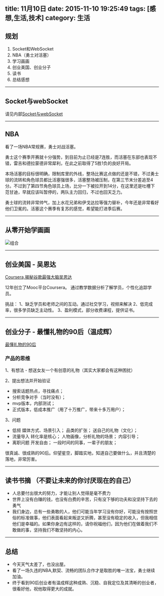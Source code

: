 title: 11月10日
date: 2015-11-10 19:25:49
tags: [感想,生活,技术]
category: 生活
---

## 规划
1. Socket和WebSocket
2. NBA（勇士对活塞）
3. 学习画画
4. 创业美国、创业分子
5. 读书
6. 总结感想

-------------------


<!--more-->


## Socket与webSocket
请见内部[Socket与webSocket](http://blog.xiaoman.online/2015/11/10/Socket和WebSocket/)


-------------------------
## NBA
看了一场NBA常规赛，勇士对战活塞。

勇士这个赛季开赛就十分强势，到目前为止已经是7连胜，而活塞在东部也表现不错，雷吉和德拉蒙德非常犀利，在此之前取得了5胜1负的良好开局。

本场活塞的目标很明确，限制库里的外线，整场比赛这点做的还是不错，不过勇士球的流转和角色球员都比活塞强很多，活塞整场被压制，在第三节末分差追至4分。不过到了第四节角色球员上场，比分一下被拉开到14分，在这里还是吐槽下范甘迪，早就应该叫暂停的，两队主力回归，不过也回天乏力。

勇士球的流转非常帅气，加上水花兄弟和伊戈达拉等强力替补，今年还是非常看好他们卫冕的。活塞这个赛季有复苏的感觉，希望能打进季后赛。

-------------------------
## 从零开始学画画
![组合](/images/1110.png)

-------------------------
## 创业美国 - 吴恩达

[Coursera,揭秘谷歌最强大脑吴恩达](http://v.youku.com/v_show/id_XODkwMTU2ODc2.html?from=y1.6-91.3.1.8eb4a95aab8b11e49e2a)

12年创立了Mooc平台Coursera。
通过教学数据分析了解学员，个性化追踪学员。


挑战：
1、缺乏学员和老师之间的互动。通过社交学习，视频来解决
2、低完成率，很多学员缺乏主动性。
3、盈利模式，部分收费课程，提供证书。

----------------------------------

## 创业分子 - 最懂礼物的90后（温成辉）
[最懂礼物的90后](http://v.youku.com/v_show/id_XMTMwNjQ5ODQ3Mg==.html?from=y1.2-2.4.11)

### 产品的思维
1、有想法 - 想送女友一个有创意的礼物（其实大家都会有这种困扰）

2、提出想法并开始验证
- 搜索话题热点，寻找痛点；
- 分析竞争对手（当时没有）；
- mvp版本，内部测试；
- 正式版本，低成本推广（用了十万推广，带来十多万用户）；

3、问题
- 低频
媒体方式、场景引入；
品类的扩张；
送自己的礼物（文化）；
- 流量导入
转化率是核心；
人物画像，分析礼物的场景；
内容引导；
- 离职问题
开发自由；
一段时间的同事，一辈子的朋友；

很真诚、很成熟的90后。仰望星空，脚踏实地，知道自己要做什么，并且清楚的落地，非常厉害。

--------------------------
## 读书书摘 （不要让未来的你讨厌现在的自己）
- 人总要付出很大的努力，才能让别人觉得是毫不费力
- 世界上没有白赚的钱，也没有白费的辛苦，只有没下够的功夫和没坚持下去的勇气
- 我们身边，总有一些勇敢的人，他们可能当年学习没有你好，可能没有按照世俗的标准做事，他们表面看起来叛逆又折腾，甚至没有稳定的收入，但我相信他们是幸福的。如果你身边有这样的，请你祝福他们，因为他们在做着我们不敢做的事，坚持我们不敢坚持的内心。

--------------------------
## 总结
- 今天天气太差了，也没出屋。
- 看了一场久违的NBA,默契、流畅的团队合作才是取胜的唯一法宝，勇士继续加油。
- 终于看到90后创业者有温成辉这种成熟、沉稳、自我定位及其清晰的创业者，很看好他，祝他取得更大的成就。








